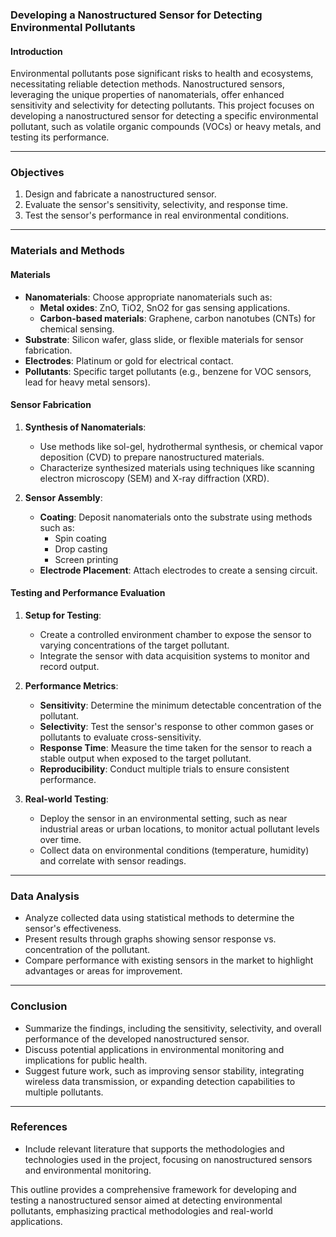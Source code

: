 ### Developing a Nanostructured Sensor for Detecting Environmental Pollutants

#### Introduction
Environmental pollutants pose significant risks to health and ecosystems, necessitating reliable detection methods. Nanostructured sensors, leveraging the unique properties of nanomaterials, offer enhanced sensitivity and selectivity for detecting pollutants. This project focuses on developing a nanostructured sensor for detecting a specific environmental pollutant, such as volatile organic compounds (VOCs) or heavy metals, and testing its performance.

---

### Objectives
1. Design and fabricate a nanostructured sensor.
2. Evaluate the sensor's sensitivity, selectivity, and response time.
3. Test the sensor's performance in real environmental conditions.

---

### Materials and Methods

#### Materials
- **Nanomaterials**: Choose appropriate nanomaterials such as:
  - **Metal oxides**: ZnO, TiO2, SnO2 for gas sensing applications.
  - **Carbon-based materials**: Graphene, carbon nanotubes (CNTs) for chemical sensing.
- **Substrate**: Silicon wafer, glass slide, or flexible materials for sensor fabrication.
- **Electrodes**: Platinum or gold for electrical contact.
- **Pollutants**: Specific target pollutants (e.g., benzene for VOC sensors, lead for heavy metal sensors).

#### Sensor Fabrication
1. **Synthesis of Nanomaterials**:
   - Use methods like sol-gel, hydrothermal synthesis, or chemical vapor deposition (CVD) to prepare nanostructured materials.
   - Characterize synthesized materials using techniques like scanning electron microscopy (SEM) and X-ray diffraction (XRD).

2. **Sensor Assembly**:
   - **Coating**: Deposit nanomaterials onto the substrate using methods such as:
     - Spin coating
     - Drop casting
     - Screen printing
   - **Electrode Placement**: Attach electrodes to create a sensing circuit.

#### Testing and Performance Evaluation
1. **Setup for Testing**:
   - Create a controlled environment chamber to expose the sensor to varying concentrations of the target pollutant.
   - Integrate the sensor with data acquisition systems to monitor and record output.

2. **Performance Metrics**:
   - **Sensitivity**: Determine the minimum detectable concentration of the pollutant.
   - **Selectivity**: Test the sensor's response to other common gases or pollutants to evaluate cross-sensitivity.
   - **Response Time**: Measure the time taken for the sensor to reach a stable output when exposed to the target pollutant.
   - **Reproducibility**: Conduct multiple trials to ensure consistent performance.

3. **Real-world Testing**:
   - Deploy the sensor in an environmental setting, such as near industrial areas or urban locations, to monitor actual pollutant levels over time.
   - Collect data on environmental conditions (temperature, humidity) and correlate with sensor readings.

---

### Data Analysis
- Analyze collected data using statistical methods to determine the sensor's effectiveness.
- Present results through graphs showing sensor response vs. concentration of the pollutant.
- Compare performance with existing sensors in the market to highlight advantages or areas for improvement.

---

### Conclusion
- Summarize the findings, including the sensitivity, selectivity, and overall performance of the developed nanostructured sensor.
- Discuss potential applications in environmental monitoring and implications for public health.
- Suggest future work, such as improving sensor stability, integrating wireless data transmission, or expanding detection capabilities to multiple pollutants.

---

### References
- Include relevant literature that supports the methodologies and technologies used in the project, focusing on nanostructured sensors and environmental monitoring.

This outline provides a comprehensive framework for developing and testing a nanostructured sensor aimed at detecting environmental pollutants, emphasizing practical methodologies and real-world applications.